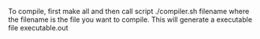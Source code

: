 To compile, first make all and then call script ./compiler.sh filename 
where the filename is the file you want to compile.
This will generate a executable file executable.out
